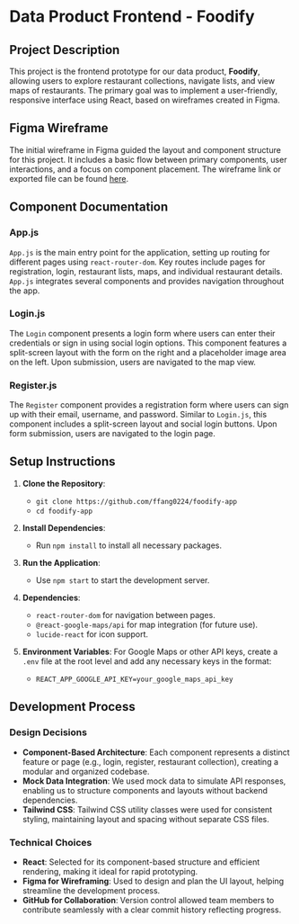 # Data Product Frontend - Foodify

## Project Description

This project is the frontend prototype for our data product, **Foodify**, allowing users to explore restaurant collections, navigate lists, and view maps of restaurants. The primary goal was to implement a user-friendly, responsive interface using React, based on wireframes created in Figma.

## Figma Wireframe

The initial wireframe in Figma guided the layout and component structure for this project. It includes a basic flow between primary components, user interactions, and a focus on component placement. The wireframe link or exported file can be found [here](#).

## Component Documentation

### App.js

`App.js` is the main entry point for the application, setting up routing for different pages using `react-router-dom`. Key routes include pages for registration, login, restaurant lists, maps, and individual restaurant details. `App.js` integrates several components and provides navigation throughout the app.

### Login.js

The `Login` component presents a login form where users can enter their credentials or sign in using social login options. This component features a split-screen layout with the form on the right and a placeholder image area on the left. Upon submission, users are navigated to the map view.

### Register.js

The `Register` component provides a registration form where users can sign up with their email, username, and password. Similar to `Login.js`, this component includes a split-screen layout and social login buttons. Upon form submission, users are navigated to the login page.

## Setup Instructions

1. **Clone the Repository**:

   - `git clone https://github.com/ffang0224/foodify-app`
   - `cd foodify-app`

2. **Install Dependencies**:

   - Run `npm install` to install all necessary packages.

3. **Run the Application**:

   - Use `npm start` to start the development server.

4. **Dependencies**:

   - `react-router-dom` for navigation between pages.
   - `@react-google-maps/api` for map integration (for future use).
   - `lucide-react` for icon support.

5. **Environment Variables**:
   For Google Maps or other API keys, create a `.env` file at the root level and add any necessary keys in the format:
   - `REACT_APP_GOOGLE_API_KEY=your_google_maps_api_key`

## Development Process

### Design Decisions

- **Component-Based Architecture**: Each component represents a distinct feature or page (e.g., login, register, restaurant collection), creating a modular and organized codebase.
- **Mock Data Integration**: We used mock data to simulate API responses, enabling us to structure components and layouts without backend dependencies.
- **Tailwind CSS**: Tailwind CSS utility classes were used for consistent styling, maintaining layout and spacing without separate CSS files.

### Technical Choices

- **React**: Selected for its component-based structure and efficient rendering, making it ideal for rapid prototyping.
- **Figma for Wireframing**: Used to design and plan the UI layout, helping streamline the development process.
- **GitHub for Collaboration**: Version control allowed team members to contribute seamlessly with a clear commit history reflecting progress.
